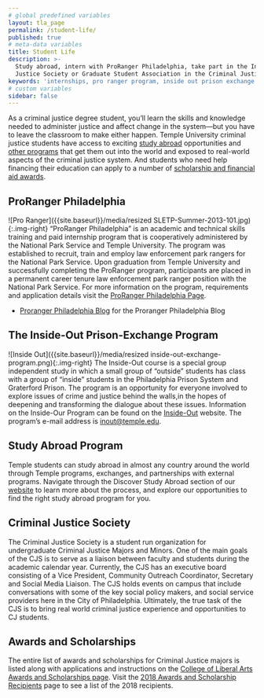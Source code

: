 ```yaml
---
# global predefined variables
layout: tla_page
permalink: /student-life/
published: true
# meta-data variables
title: Student Life
description: >-
  Study abroad, intern with ProRanger Philadelphia, take part in the Inside-Out Prison-Exchange Program, and join the Criminal 
  Justice Society or Graduate Student Association in the Criminal Justice program at Temple University’s College of Liberal Arts.
keywords: 'internships, pro ranger program, inside out prison exchange program, study abroad, awards and scholarships, graduate student association'
# custom variables
sidebar: false
---
```

As a criminal justice degree student, you’ll learn the skills and knowledge needed to administer justice and affect change in the system—but you have to leave the classroom to make either happen. Temple University criminal justice students have access to exciting  [study abroad](#study-abroad-program) opportunities and [other programs](#proranger-philadelphia) that get them out into the world and exposed to real-world aspects of the criminal justice system. And students who need help financing their education can apply to a number of [scholarship and financial aid awards](#awards-and-scholarships).

## ProRanger Philadelphia
![Pro Ranger]({{site.baseurl}}/media/resized SLETP-Summer-2013-101.jpg){:.img-right}
“ProRanger Philadelphia” is an academic and technical skills training and paid internship program that is cooperatively administered by the National Park Service and Temple University. The program was established to recruit, train and employ law enforcement park rangers for the National Park Service. Upon graduation from Temple University and successfully completing the ProRanger program, participants are placed in a permanent career tenure law enforcement park ranger position with the  National Park Service. For more information on the program, requirements and application details visit the [ProRanger Philadelphia Page](http://www.temple.edu/provost/university-college/proranger/).
- [Proranger Philadelphia Blog](http://prorangerphila.blogspot.com/) for the Proranger Philadelphia Blog

## The Inside-Out Prison-Exchange Program
![Inside Out]({{site.baseurl}}/media/resized inside-out-exchange-program.png){:.img-right}
The Inside-Out course is a special group independent study in which a small group of “outside” students has class with a group of “inside” students in the Philadelphia Prison System and Graterford Prison. The program is an opportunity for everyone involved to explore issues of crime and justice behind the walls,in the hopes of deepening and transforming the dialogue about these issues. Information on the Inside-Our Program can be found on the [Inside-Out](http://www.insideoutcenter.org/) website. The program’s e-mail address is [inout@temple.edu](mailto:inout@temple.edu).

## Study Abroad Program
Temple students can study abroad in almost any country around the world through Temple programs, exchanges, and partnerships with external programs. Navigate through the Discover Study Abroad section of our [website](https://studyabroad.temple.edu/) to learn more about the process, and explore our opportunities to find the right study abroad program for you.

## Criminal Justice Society
The Criminal Justice Society is a student run organization for undergraduate Criminal Justice Majors and Minors. One of the main goals of the CJS is to serve as a liaison between faculty and students during the academic calendar year. Currently, the CJS has an executive board consisting of a Vice President, Community Outreach Coordinator, Secretary and Social Media Liaison. The CJS holds events on campus that include conversations with some of the key social policy makers, and social service providers here in the City of Philadelphia.  Ultimately, the true task of the CJS is to bring real world criminal justice experience and opportunities to CJ students.

## Awards and Scholarships
The entire list of awards and scholarships for Criminal Justice majors is listed along with applications and instructions on the [College of Liberal Arts Awards and Scholarships page](https://liberalarts.temple.edu/about-us/resources/awards-and-scholarships?field_awards_department_nid=4596&field_awards_academics_class_value=All). Visit the [2018 Awards and Scholarship Recipients](https://liberalarts.temple.edu/2018-award-and-scholarship-recipients) page to see a list of the 2018 recipients.
